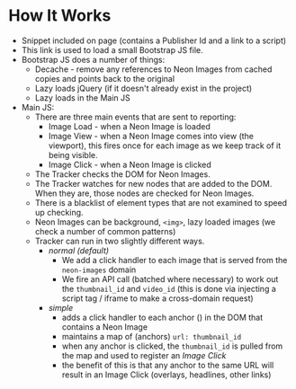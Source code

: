 # How It Works

- Snippet included on page (contains a Publisher Id and a link to a script)
- This link is used to load a small Bootstrap JS file.
- Bootstrap JS does a number of things:
  - Decache - remove any references to Neon Images from cached copies and points back to the original
  - Lazy loads jQuery (if it doesn&#39;t already exist in the project)
  - Lazy loads in the Main JS
- Main JS:
  - There are three main events that are sent to reporting:
    - Image Load - when a Neon Image is loaded
    - Image View - when a Neon Image comes into view (the viewport), this fires once for each image as we keep track of it being visible.
    - Image Click - when a Neon Image is clicked
  - The Tracker checks the DOM for Neon Images.
  - The Tracker watches for new nodes that are added to the DOM. When they are, those nodes are checked for Neon Images.
  - There is a blacklist of element types that are not examined to speed up checking.
  - Neon Images can be background, `<img>`, lazy loaded images (we check a number of common patterns)
  - Tracker can run in two slightly different ways.
    - _normal (default)_
      - We add a click handler to each image that is served from the `neon-images` domain
      - We fire an API call (batched where necessary) to work out the `thumbnail_id` and `video_id` (this is done via injecting a script tag / iframe to make a cross-domain request)
    - _simple_
      - adds a click handler to each anchor (<a>) in the DOM that contains a Neon Image
      - maintains a map of (anchors) `url: thumbnail_id`
      - when any anchor is clicked, the `thumbnail_id` is pulled from the map and used to register an _Image Click_
      - the benefit of this is that any anchor to the same URL will result in an Image Click (overlays, headlines, other links)
